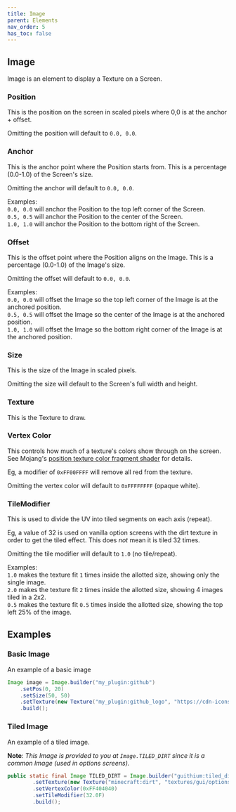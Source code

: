 ```yaml
---
title: Image
parent: Elements
nav_order: 5
has_toc: false
---
```


## Image

Image is an element to display a Texture on a Screen.

### Position
This is the position on the screen in scaled pixels where 0,0 is at the anchor + offset.

Omitting the position will default to `0.0, 0.0`.

### Anchor
This is the anchor point where the Position starts from. This is a percentage (0.0-1.0) of the Screen's size.

Omitting the anchor will default to `0.0, 0.0`.

Examples:<br>
`0.0, 0.0` will anchor the Position to the top left corner of the Screen.<br>
`0.5, 0.5` will anchor the Position to the center of the Screen.<br>
`1.0, 1.0` will anchor the Position to the bottom right of the Screen.

### Offset
This is the offset point where the Position aligns on the Image. This is a percentage (0.0-1.0) of the Image's size.

Omitting the offset will default to `0.0, 0.0`.

Examples:<br>
`0.0, 0.0` will offset the Image so the top left corner of the Image is at the anchored position.<br>
`0.5, 0.5` will offset the Image so the center of the Image is at the anchored position.<br>
`1.0, 1.0` will offset the Image so the bottom right corner of the Image is at the anchored position.

### Size
This is the size of the Image in scaled pixels.

Omitting the size will default to the Screen's full width and height.

### Texture
This is the Texture to draw.

### Vertex Color
This controls how much of a texture's colors show through on the screen. See Mojang's [position texture color fragment shader](https://mcasset.cloud/1.19.2/assets/minecraft/shaders/core/position_tex_color.fsh) for details.

Eg, a modifier of `0xFF00FFFF` will remove all red from the texture.

Omitting the vertex color will default to `0xFFFFFFFF` (opaque white).

### TileModifier
This is used to divide the UV into tiled segments on each axis (repeat).

Eg, a value of 32 is used on vanilla option screens with the dirt texture in order to get the tiled effect. This does <em>not</em> mean it is tiled 32 times.

Omitting the tile modifier will default to `1.0` (no tile/repeat).

Examples:<br>
`1.0` makes the texture fit `1` times inside the allotted size, showing only the single image.<br>
`2.0` makes the texture fit `2` times inside the allotted size, showing 4 images tiled in a 2x2.<br>
`0.5` makes the texture fit `0.5` times inside the allotted size, showing the top left 25% of the image.

## Examples

### Basic Image
An example of a basic image
```java
Image image = Image.builder("my_plugin:github")
    .setPos(0, 20)
    .setSize(50, 50)
    .setTexture(new Texture("my_plugin:github_logo", "https://cdn-icons-png.flaticon.com/512/25/25231.png"))
    .build();
```

### Tiled Image
An example of a tiled image.

**Note**: *This Image is provided to you at `Image.TILED_DIRT` since it is a common Image (used in options screens).*
```java
public static final Image TILED_DIRT = Image.builder("guithium:tiled_dirt")
        .setTexture(new Texture("minecraft:dirt", "textures/gui/options_background.png"))
        .setVertexColor(0xFF404040)
        .setTileModifier(32.0F)
        .build();
```
